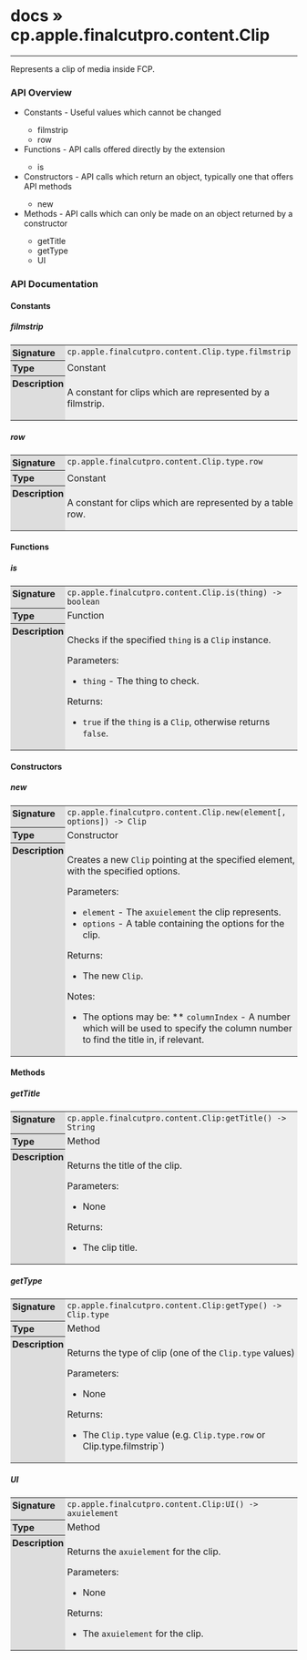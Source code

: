 # [docs](index.md) » cp.apple.finalcutpro.content.Clip
---

Represents a clip of media inside FCP.

<style type="text/css">
	a { text-decoration: none; }
	a:hover { text-decoration: underline; }
	th { background-color: #DDDDDD; vertical-align: top; padding: 3px; }
	td { width: 100%; background-color: #EEEEEE; vertical-align: top; padding: 3px; }
	table { width: 100% ; border: 1px solid #0; text-align: left; }
	section > table table td { width: 0; }
</style>
<link rel="stylesheet" href="../../css/docs.css" type="text/css" media="screen" />
<h3>API Overview</h3>
<ul>
<li>Constants - Useful values which cannot be changed</li>
  <ul>
	<li><a href="#filmstrip">filmstrip</a></li>
	<li><a href="#row">row</a></li>
  </ul>
<li>Functions - API calls offered directly by the extension</li>
  <ul>
	<li><a href="#is">is</a></li>
  </ul>
<li>Constructors - API calls which return an object, typically one that offers API methods</li>
  <ul>
	<li><a href="#new">new</a></li>
  </ul>
<li>Methods - API calls which can only be made on an object returned by a constructor</li>
  <ul>
	<li><a href="#getTitle">getTitle</a></li>
	<li><a href="#getType">getType</a></li>
	<li><a href="#UI">UI</a></li>
  </ul>
</ul>
<h3>API Documentation</h3>
<h4 class="documentation-section">Constants</h4>
  <section id="filmstrip">
	<h5><a href="#filmstrip">filmstrip</a></h5>
	<table>
	  <tr>
		<th>Signature</th>
		<td><code>cp.apple.finalcutpro.content.Clip.type.filmstrip</code></td>
	  </tr>
	  <tr>
		<th>Type</th>
		<td>Constant</td>
	  </tr>
	  <tr>
		<th>Description</th>
		<td><p>A constant for clips which are represented by a filmstrip.</p>
</td>
	  </tr>
	</table>
  </section>
  <section id="row">
	<h5><a href="#row">row</a></h5>
	<table>
	  <tr>
		<th>Signature</th>
		<td><code>cp.apple.finalcutpro.content.Clip.type.row</code></td>
	  </tr>
	  <tr>
		<th>Type</th>
		<td>Constant</td>
	  </tr>
	  <tr>
		<th>Description</th>
		<td><p>A constant for clips which are represented by a table row.</p>
</td>
	  </tr>
	</table>
  </section>
<h4 class="documentation-section">Functions</h4>
  <section id="is">
	<h5><a href="#is">is</a></h5>
	<table>
	  <tr>
		<th>Signature</th>
		<td><code>cp.apple.finalcutpro.content.Clip.is(thing) -&gt; boolean</code></td>
	  </tr>
	  <tr>
		<th>Type</th>
		<td>Function</td>
	  </tr>
	  <tr>
		<th>Description</th>
		<td><p>Checks if the specified <code>thing</code> is a <code>Clip</code> instance.</p>
<p>Parameters:</p>
<ul>
<li><code>thing</code>  - The thing to check.</li>
</ul>
<p>Returns:</p>
<ul>
<li><code>true</code> if the <code>thing</code> is a <code>Clip</code>, otherwise returns <code>false</code>.</li>
</ul>
</td>
	  </tr>
	</table>
  </section>
<h4 class="documentation-section">Constructors</h4>
  <section id="new">
	<h5><a href="#new">new</a></h5>
	<table>
	  <tr>
		<th>Signature</th>
		<td><code>cp.apple.finalcutpro.content.Clip.new(element[, options]) -&gt; Clip</code></td>
	  </tr>
	  <tr>
		<th>Type</th>
		<td>Constructor</td>
	  </tr>
	  <tr>
		<th>Description</th>
		<td><p>Creates a new <code>Clip</code> pointing at the specified element, with the specified options.</p>
<p>Parameters:</p>
<ul>
<li><code>element</code>        - The <code>axuielement</code> the clip represents.</li>
<li><code>options</code>        - A table containing the options for the clip.</li>
</ul>
<p>Returns:</p>
<ul>
<li>The new <code>Clip</code>.</li>
</ul>
<p>Notes:</p>
<ul>
<li>The options may be:
** <code>columnIndex</code>   - A number which will be used to specify the column number to find the title in, if relevant.</li>
</ul>
</td>
	  </tr>
	</table>
  </section>
<h4 class="documentation-section">Methods</h4>
  <section id="getTitle">
	<h5><a href="#getTitle">getTitle</a></h5>
	<table>
	  <tr>
		<th>Signature</th>
		<td><code>cp.apple.finalcutpro.content.Clip:getTitle() -&gt; String</code></td>
	  </tr>
	  <tr>
		<th>Type</th>
		<td>Method</td>
	  </tr>
	  <tr>
		<th>Description</th>
		<td><p>Returns the title of the clip.</p>
<p>Parameters:</p>
<ul>
<li>None</li>
</ul>
<p>Returns:</p>
<ul>
<li>The clip title.</li>
</ul>
</td>
	  </tr>
	</table>
  </section>
  <section id="getType">
	<h5><a href="#getType">getType</a></h5>
	<table>
	  <tr>
		<th>Signature</th>
		<td><code>cp.apple.finalcutpro.content.Clip:getType() -&gt; Clip.type</code></td>
	  </tr>
	  <tr>
		<th>Type</th>
		<td>Method</td>
	  </tr>
	  <tr>
		<th>Description</th>
		<td><p>Returns the type of clip (one of the <code>Clip.type</code> values)</p>
<p>Parameters:</p>
<ul>
<li>None</li>
</ul>
<p>Returns:</p>
<ul>
<li>The <code>Clip.type</code> value (e.g. <code>Clip.type.row</code> or Clip.type.filmstrip`)</li>
</ul>
</td>
	  </tr>
	</table>
  </section>
  <section id="UI">
	<h5><a href="#UI">UI</a></h5>
	<table>
	  <tr>
		<th>Signature</th>
		<td><code>cp.apple.finalcutpro.content.Clip:UI() -&gt; axuielement</code></td>
	  </tr>
	  <tr>
		<th>Type</th>
		<td>Method</td>
	  </tr>
	  <tr>
		<th>Description</th>
		<td><p>Returns the <code>axuielement</code> for the clip.</p>
<p>Parameters:</p>
<ul>
<li>None</li>
</ul>
<p>Returns:</p>
<ul>
<li>The <code>axuielement</code> for the clip.</li>
</ul>
</td>
	  </tr>
	</table>
  </section>
